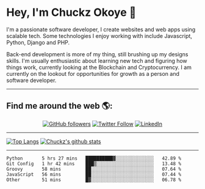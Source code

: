 # Hey, I'm Chuckz Okoye 👑


I'm a passionate software developer, I create websites and web apps using scalable tech. Some technologies I enjoy working with include Javascript, Python, Django and PHP.

Back-end development is more of my thing, still brushing up my designs skills. I'm usually enthusiastic about learning new tech and figuring how things work, currently looking at the Blockchain and Cryptocurrency.
I am currently on the lookout for opportunities for growth as a person and software developer.

-----

## Find me around the web 🌎:
<p align="center">
    <a href="https://github.com/tricelex"><img alt="GitHub followers" src="https://img.shields.io/github/followers/tricelex?style=social"></a>
	<a href="https://twitter.com/chuckzokoye"><img alt="Twitter Follow" src="https://img.shields.io/twitter/follow/chuckzokoye?style=social"></a>
	<a href="https://www.linkedin.com/in/chuckzokoye"><img src="https://img.shields.io/badge/LinkedIn--_.svg?style=social&logo=linkedin" alt="LinkedIn"></a>
</p>

-----
[![Top Langs](https://github-readme-stats.vercel.app/api/top-langs/?username=tricelex)](https://github.com/anuraghazra/github-readme-stats)   [![Chuckz's github stats](https://github-readme-stats.vercel.app/api?username=tricelex&count_private=true&show_icons=true&theme=shades-of-purple)](https://github.com/anuraghazra/github-readme-stats)





-----

<!--START_SECTION:waka-->
```text
Python       5 hrs 27 mins   ██████████▓░░░░░░░░░░░░░░   42.89 % 
Git Config   1 hr 42 mins    ███▒░░░░░░░░░░░░░░░░░░░░░   13.48 % 
Groovy       58 mins         ██░░░░░░░░░░░░░░░░░░░░░░░   07.64 % 
JavaScript   56 mins         ██░░░░░░░░░░░░░░░░░░░░░░░   07.44 % 
Other        51 mins         █▓░░░░░░░░░░░░░░░░░░░░░░░   06.78 % 
```
<!--END_SECTION:waka-->